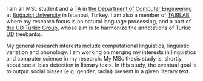 I am an MSc student and a [TA](https://cmpe.bogazici.edu.tr/people/teaching-assistants) in [the Department of Computer Engineering](https://cmpe.bogazici.edu.tr/) at [Boğaziçi University](https://bogazici.edu.tr) in Istanbul, Turkey. I am also a member of [TABILAB](https://tabilab.cmpe.bogazici.edu.tr), where my research focus is on natural language processing, and a part of [the UD Turkic Group](https://github.com/ud-turkic), whose aim is to harmonize the annotations of Turkic [UD](https://universaldependencies.org) treebanks.

My general research interests include computational linguistics, linguistic variation and phonology. I am working on merging my interests in linguistics and computer science in my research. My MSc thesis study is, shortly, about social bias detection in literary texts. In this study, the eventual goal is to output social biases (e.g. gender, racial) present in a given literary text.
